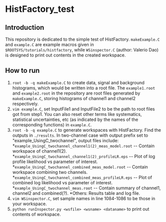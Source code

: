 # HistFactory_test
## Introduction
This repository is dedicated to the simple test of HistFactory.
`makeExample.C` and `example.C` are example macros given in `$ROOTSYS/tutorials/histfactory`,
while `WSinspector.C` (author: Valerio Dao) is designed to print out contents in the created workspace.
## How to run
1. `root -b -q makeExample.C` to create data, signal and background histograms, which would be 
written into a root file. The `example1.root` and `example2.root` in the repository are root files 
generated by `makeExample.C`, storing histograms of channel1 and channel2 respectively.
2. `vim example.C`, set InputFile1 and InputFile2 to be the path to root files got from step1.
You can also reset other terms like systematics, statistical uncertainties, etc (as indicated by the names
of the corresponding functions) in `example.C`.
3. `root -b -q example.C` to generate workspaces with HistFactory. Find the outputs in `./results`. 
In two-channel case with output prefix set to "example_UsingC_twochannel", output files include:
*`example_UsingC_twochannel_channel1(2)_meas_model.root` -- Contain workspace of channel1(2).
*`example_UsingC_twochannel_channel1(2)_profileLR.eps` -- Plot of log profile likelihood vs parameter of interest.
*`example_UsingC_twochannel_combined_meas_model.root` -- Contain workspace combining two channels.
*`example_UsingC_twochannel_combined_meas_profileLR.eps` -- Plot of combined log likelihood vs parameter of interest.
*`example_UsingC_twochannel_meas.root` -- Contain summary of channel1, channel2 and combined(?).
*Others: Results table and log file.
4. `vim WSinspector.C`, set sample names in line 1084-1086 to be those in your workspace.
5. `python runInspector.py <wsfile> <wsname> <dataname>` to print out contents of workspace.
